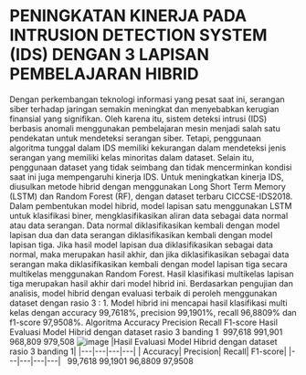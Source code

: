 # PENINGKATAN KINERJA PADA INTRUSION DETECTION SYSTEM (IDS) DENGAN 3 LAPISAN PEMBELAJARAN HIBRID
Dengan perkembangan teknologi informasi yang pesat saat ini, serangan siber terhadap jaringan semakin meningkat dan menyebabkan kerugian finansial yang signifikan. Oleh karena itu, sistem deteksi intrusi (IDS) berbasis anomali menggunakan pembelajaran mesin menjadi salah satu pendekatan untuk mendeteksi serangan siber. Tetapi, penggunaan algoritma tunggal dalam IDS memiliki kekurangan dalam mendeteksi jenis serangan yang memiliki kelas minoritas dalam dataset. Selain itu, penggunaan dataset yang tidak seimbang dan tidak mencerminkan kondisi saat ini juga mempengaruhi kinerja IDS.
Untuk meningkatkan kinerja IDS, diusulkan metode hibrid dengan menggunakan Long Short Term Memory (LSTM) dan Random Forest (RF), dengan dataset terbaru CICCSE-IDS2018. Dalam pembentukan model hibrid, model lapisan satu menggunakan LSTM untuk klasifikasi biner, mengklasifikasikan aliran data sebagai data normal atau data serangan. Data normal diklasifikasikan kembali dengan model lapisan dua dan data serangan diklasifikasikan kembali dengan model lapisan tiga. 
Jika hasil model lapisan dua diklasifikasikan sebagai data normal, maka merupakan hasil akhir, dan jika diklasifikasikan sebagai data serangan maka diklasifikasikan kembali dengan model lapisan tiga secara multikelas menggunakan Random Forest. Hasil klasifikasi multikelas lapisan tiga merupakan hasil akhir dari model hibrid ini. 
Berdasarkan pengujian dan analisis, model hibrid dengan evaluasi terbaik di peroleh menggunakan dataset dengan rasio 3 : 1. Model hibrid ini mencapai hasil klasifikasi multi kelas dengan 
accuracy 99,7618%, precision 99,1901%, recall 96,8809% dan f1-score 97,9508%.
Algoritma	Accuracy	Precision	Recall	F1-score
Hasil Evaluasi Model Hibrid dengan dataset rasio 3 banding 1 	997,618	991,901	968,809	979,508
![image](https://github.com/fando-tek/Hybrid-learning-IDS/assets/81504312/ee343524-708e-4c7e-a2d0-0bbc7382e27d)
|Hasil Evaluasi Model Hibrid dengan dataset rasio 3 banding 1|
|---|---|---|---|
|	Accuracy|	Precision|	Recall|	F1-score|
|---|---|---|---|
 	99,7618	99,1901	96,8809	97,9508
